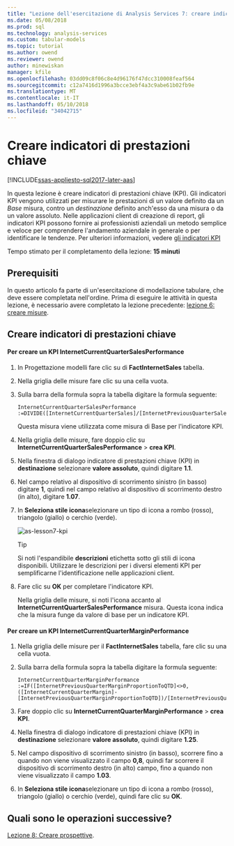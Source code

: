 ```yaml
---
title: "Lezione dell'esercitazione di Analysis Services 7: creare indicatori di prestazioni chiave | Documenti Microsoft"
ms.date: 05/08/2018
ms.prod: sql
ms.technology: analysis-services
ms.custom: tabular-models
ms.topic: tutorial
ms.author: owend
ms.reviewer: owend
author: minewiskan
manager: kfile
ms.openlocfilehash: 03dd09c8f06c8e4d96176f47dcc310008feaf564
ms.sourcegitcommit: c12a7416d1996a3bcce3ebf4a3c9abe61b02fb9e
ms.translationtype: MT
ms.contentlocale: it-IT
ms.lasthandoff: 05/10/2018
ms.locfileid: "34042715"
---
```

# <a name="create-key-performance-indicators"></a>Creare indicatori di prestazioni chiave

[!INCLUDE[ssas-appliesto-sql2017-later-aas](../../includes/ssas-appliesto-sql2017-later-aas.md)]

In questa lezione è creare indicatori di prestazioni chiave (KPI). Gli indicatori KPI vengono utilizzati per misurare le prestazioni di un valore definito da un *Base* misura, contro un *destinazione* definito anch'esso da una misura o da un valore assoluto. Nelle applicazioni client di creazione di report, gli indicatori KPI possono fornire ai professionisti aziendali un metodo semplice e veloce per comprendere l'andamento aziendale in generale o per identificare le tendenze. Per ulteriori informazioni, vedere [gli indicatori KPI](../tabular-models/kpis-ssas-tabular.md)
  
Tempo stimato per il completamento della lezione: **15 minuti**  
  
## <a name="prerequisites"></a>Prerequisiti  

In questo articolo fa parte di un'esercitazione di modellazione tabulare, che deve essere completata nell'ordine. Prima di eseguire le attività in questa lezione, è necessario avere completato la lezione precedente: [lezione 6: creare misure](../tutorial-tabular-1400/as-lesson-6-create-measures.md).   
  
## <a name="create-key-performance-indicators"></a>Creare indicatori di prestazioni chiave  
  
#### <a name="to-create-an-internetcurrentquartersalesperformance-kpi"></a>Per creare un KPI InternetCurrentQuarterSalesPerformance  
  
1.  In Progettazione modelli fare clic su di **FactInternetSales** tabella.  
  
2.  Nella griglia delle misure fare clic su una cella vuota.  
  
3.  Sulla barra della formula sopra la tabella digitare la formula seguente: 
 
    ```  
    InternetCurrentQuarterSalesPerformance :=DIVIDE([InternetCurrentQuarterSales]/[InternetPreviousQuarterSalesProportionToQTD],BLANK())  
    ```

    Questa misura viene utilizzata come misura di Base per l'indicatore KPI.  
  
4.  Nella griglia delle misure, fare doppio clic su **InternetCurrentQuarterSalesPerformance** > **crea KPI**.   
  
5.  Nella finestra di dialogo indicatore di prestazioni chiave (KPI) in **destinazione** selezionare **valore assoluto**, quindi digitare **1.1**.  
  
7.  Nel campo relativo al dispositivo di scorrimento sinistro (in basso) digitare **1**, quindi nel campo relativo al dispositivo di scorrimento destro (in alto), digitare **1.07**.  
  
8.  In **Seleziona stile icona**selezionare un tipo di icona a rombo (rosso), triangolo (giallo) o cerchio (verde).
  
    ![as-lesson7-kpi](../tutorial-tabular-1400/media/as-lesson7-kpi.png)
    
    > [!TIP]  
    > Si noti l'espandibile **descrizioni** etichetta sotto gli stili di icona disponibili. Utilizzare le descrizioni per i diversi elementi KPI per semplificarne l'identificazione nelle applicazioni client.  
  
9. Fare clic su **OK** per completare l'indicatore KPI.  
  
    Nella griglia delle misure, si noti l'icona accanto al **InternetCurrentQuarterSalesPerformance** misura. Questa icona indica che la misura funge da valore di base per un indicatore KPI.  
  
#### <a name="to-create-an-internetcurrentquartermarginperformance-kpi"></a>Per creare un KPI InternetCurrentQuarterMarginPerformance  
  
1.  Nella griglia delle misure per il **FactInternetSales** tabella, fare clic su una cella vuota.  
  
2.  Sulla barra della formula sopra la tabella digitare la formula seguente:  

    ```
    InternetCurrentQuarterMarginPerformance :=IF([InternetPreviousQuarterMarginProportionToQTD]<>0,([InternetCurrentQuarterMargin]-[InternetPreviousQuarterMarginProportionToQTD])/[InternetPreviousQuarterMarginProportionToQTD],BLANK())  
    ```
 
3.  Fare doppio clic su **InternetCurrentQuarterMarginPerformance** > **crea KPI**.  
  
4.  Nella finestra di dialogo indicatore di prestazioni chiave (KPI) in **destinazione** selezionare **valore assoluto**, quindi digitare **1.25**.   
  
5.  Nel campo dispositivo di scorrimento sinistro (in basso), scorrere fino a quando non viene visualizzato il campo **0,8**, quindi far scorrere il dispositivo di scorrimento destro (in alto) campo, fino a quando non viene visualizzato il campo **1.03**.  
  
6.  In **Seleziona stile icona**selezionare un tipo di icona a rombo (rosso), triangolo (giallo) o cerchio (verde), quindi fare clic su **OK**.  
  
## <a name="whats-next"></a>Quali sono le operazioni successive?

[Lezione 8: Creare prospettive](../tutorial-tabular-1400/as-lesson-8-create-perspectives.md).
  
  
